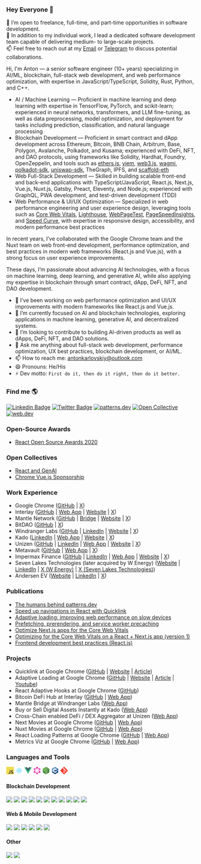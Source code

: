 ### Hey Everyone 👋

💼 I’m open to freelance, full-time, and part-time opportunities in software development.  
👥 In addition to my individual work, I lead a dedicated software development team capable of delivering medium- to large-scale projects.  
📫 Feel free to reach out at my [Email](mailto:antonkarlovskiy@outlook.com) or [Telegram](https://t.me/anton_karlovskiy) to discuss potential collaborations.  

Hi, I'm Anton — a senior software engineer (10+ years) specializing in AI/ML, blockchain, full-stack web development, and web performance optimization, with expertise in JavaScript/TypeScript, Solidity, Rust, Python, and C++.

- AI / Machine Learning — Proficient in machine learning and deep learning with expertise in TensorFlow, PyTorch, and scikit-learn; experienced in neural networks, transformers, and LLM fine-tuning, as well as data preprocessing, model optimization, and deployment for tasks including prediction, classification, and natural language processing
- Blockchain Development — Proficient in smart contract and dApp development across Ethereum, Bitcoin, BNB Chain, Arbitrum, Base, Polygon, Avalanche, Polkadot, and Kusama; experienced with DeFi, NFT, and DAO protocols, using frameworks like Solidity, Hardhat, Foundry, OpenZeppelin, and tools such as [ethers.js](https://github.com/ethers-io/ethers.js), [viem](https://github.com/wevm/viem), [web3.js](https://github.com/web3/web3.js), [wagmi](https://github.com/wevm/wagmi), [polkadot-sdk](https://github.com/paritytech/polkadot-sdk), [uniswap-sdk](https://github.com/Uniswap/sdks), TheGraph, IPFS, and [scaffold-eth](https://github.com/scaffold-eth/scaffold-eth-2)
- Web Full-Stack Development — Skilled in building scalable front-end and back-end applications with TypeScript/JavaScript, React.js, Next.js, Vue.js, Nuxt.js, Gatsby, Preact, Eleventy, and Node.js; experienced with GraphQL, PWA development, and test-driven development (TDD)
- Web Performance & UI/UX Optimization — Specialized in web performance engineering and user experience design, leveraging tools such as [Core Web Vitals](https://web.dev/vitals), [Lighthouse](https://github.com/GoogleChrome/lighthouse), [WebPageTest](https://webpagetest.org), [PageSpeedInsights](https://developers.google.com/speed/pagespeed/insights), and [Speed Curve](https://speedcurve.com), with expertise in responsive design, accessibility, and modern performance best practices

In recent years, I’ve collaborated with the Google Chrome team and the Nuxt team on web front-end development, performance optimization, and best practices in modern web frameworks (React.js and Vue.js), with a strong focus on user experience improvements.

These days, I’m passionate about advancing AI technologies, with a focus on machine learning, deep learning, and generative AI, while also applying my expertise in blockchain through smart contract, dApp, DeFi, NFT, and DAO development.

- 🌱 I’ve been working on web performance optimization and UI/UX improvements with modern frameworks like React.js and Vue.js.
- 🌱 I’m currently focused on AI and blockchain technologies, exploring applications in machine learning, generative AI, and decentralized systems.
- 🤔 I’m looking to contribute to building AI-driven products as well as dApps, DeFi, NFT, and DAO solutions.
- 💬 Ask me anything about full-stack web development, performance optimization, UX best practices, blockchain development, or AI/ML.
- 📫 How to reach me: antonkarlovskiy@outlook.com
- 😄 Pronouns: He/His
- ⚡ Dev motto: `First do it, then do it right, then do it better.`

### Find me 🌎

[![Linkedin Badge](https://img.shields.io/badge/-LinkedIn-blue?style=flat-square&logo=Linkedin&logoColor=white&link=https://www.linkedin.com/in/anton-karlovskiy/)](https://www.linkedin.com/in/anton-karlovskiy)
[![Twitter Badge](https://img.shields.io/badge/-Twitter-1ca0f1?style=flat-square&labelColor=1ca0f1&logo=twitter&logoColor=white&link=https://x.com/antonkarlovskiy)](https://x.com/antonkarlovskiy)
[![patterns.dev](https://img.shields.io/badge/-patterns.dev-1ca0f1?style=flat-square&labelColor=1ca0f1&link=https://www.patterns.dev/about/)](https://www.patterns.dev/about)
[![Open Collective](https://img.shields.io/badge/-OpenCollective-1ca0f1?style=flat-square&labelColor=1ca0f1&link=https://opencollective.com/anton-karlovskiy)](https://opencollective.com/anton-karlovskiy)
[![web.dev](https://img.shields.io/badge/-web.dev-1ca0f1?style=flat-square&labelColor=1ca0f1&link=https://web.dev/authors/antonkarlovskiy)](https://web.dev/authors/antonkarlovskiy)

### Open-Source Awards

- [React Open Source Awards 2020](https://osawards.com/react/2020)

### Open Collectives

- [React and GenAI](https://opencollective.com/chrome-react-ai)
- [Chrome Vue.js Sponsorship](https://opencollective.com/chrome-vue)

### Work Experience

- Google Chrome ([GitHub](https://github.com/GoogleChrome) | [X](https://x.com/googlechrome))
- Interlay ([GitHub](https://github.com/interlay) | [Web App](https://app.interlay.io) | [Website](https://www.interlay.io) | [X](https://x.com/interlayhq))
- Mantle Network ([GitHub](https://github.com/mantlenetworkio) | [Bridge](https://app.mantle.xyz/bridge) | [Website](https://www.mantle.xyz) | [X](https://x.com/0xMantle))
- BitDAO ([GitHub](https://github.com/bitdao-io) | [X](https://x.com/bitdao_official))
- Windranger Labs ([GitHub](https://github.com/windranger-io) | [LinkedIn](https://www.linkedin.com/company/windranger) | [Website](https://www.windranger.io) | [X](https://x.com/windrangerlabs))
- Kado ([LinkedIn](https://www.linkedin.com/company/kado-software) | [Web App](https://swapped.com) | [Website](https://www.kado.money) | [X](https://x.com/kado_money))
- Unizen ([GitHub](https://github.com/unizen-io) | [LinkedIn](https://www.linkedin.com/company/unizen-io) | [Web App](https://app.unizen.io) | [Website](https://www.unizen.io) | [X](https://x.com/unizen_io))
- Metavault ([GitHub](https://github.com/metavaultorg) | [Web App](https://metavault.trade) | [X](https://x.com/MetavaultTRADE))
- Impermax Finance ([GitHub](https://github.com/Impermax-Finance) | [LinkedIn](https://www.linkedin.com/company/impermax-finance) | [Web App](https://app.impermax.finance) | [Website](https://www.impermax.finance) | [X](https://x.com/impermaxfinance))
- Seven Lakes Technologies (later acquired by W Energy) ([Website](https://wenergysoftware.com) | [LinkedIn](https://www.linkedin.com/company/wenergysoftware) | [X (W Energy)](https://x.com/wenergysoftware) | [X (Seven Lakes Technologies)](https://x.com/sevenlakestech))
- Andersen EV ([Website](https://andersen-ev.com) | [LinkedIn](https://www.linkedin.com/company/andersenev) | [X](https://x.com/andersen_ev))

### Publications

- [The humans behind patterns.dev](https://www.patterns.dev/about)
- [Speed up navigations in React with Quicklink](https://web.dev/articles/quicklink)
- [Adaptive loading: improving web performance on slow devices](https://web.dev/articles/adaptive-loading-cds-2019)
- [Prefetching, prerendering, and service worker precaching](https://web.dev/learn/performance/prefetching-prerendering-precaching)
- [Optimize Next.js apps for the Core Web Vitals](https://www.patterns.dev/react/nextjs-vitals)
- [Optimizing for the Core Web Vitals on a React + Next.js app (version 1)](https://docs.google.com/document/d/136WONXn9_Qqhs_wPxwWhsMcAOzVw1HoI8496A9oY6AQ/edit?tab=t.0#heading=h.8bq8e129whbh)
- [Frontend development best practices (React.js)](https://gist.github.com/anton-karlovskiy/44d143bb7be5e03bf1db53d54f4874fa)

### Projects

- Quicklink at Google Chrome ([GitHub](https://github.com/GoogleChromeLabs/quicklink) | [Website](https://getquick.link) | [Article](https://web.dev/articles/quicklink))
- Adaptive Loading at Google Chrome ([GitHub](https://github.com/GoogleChromeLabs/adaptive-loading) | [Website](https://adaptive-loading.web.app) | [Article](https://web.dev/articles/adaptive-loading-cds-2019) | [Youtube](https://www.youtube.com/watch?v=puUPpVrIRkc))
- React Adaptive Hooks at Google Chrome ([GitHub](https://github.com/GoogleChromeLabs/react-adaptive-hooks))
- Bitcoin DeFi Hub at Interlay ([GitHub](https://github.com/interlay/interbtc-ui) | [Web App](https://app.interlay.io))
- Mantle Bridge at Windranger Labs ([Web App](https://bridge.mantle.xyz))
- Buy or Sell Digital Assets Instantly at Kado ([Web App](https://swapped.com))
- Cross-Chain enabled DeFi / DEX Aggregator at Unizen ([Web App](https://app.unizen.io))
- Next Movies at Google Chrome ([GitHub](https://github.com/tastejs/next-movies) | [Web App](https://movies-pi.vercel.app))
- Nuxt Movies at Google Chrome ([GitHub](https://github.com/tastejs/nuxt-movies) | [Web App](https://nuxt-movies.vercel.app))
- React Loading Patterns at Google Chrome ([GitHub](https://github.com/anton-karlovskiy/loading-patterns-tool-prototype) | [Web App](https://loading-patterns.vercel.app))
- Metrics Viz at Google Chrome ([GitHub](https://github.com/anton-karlovskiy/cra-metrics-visualizer-prototype) | [Web App](https://cra-metrics-visualizer-prototype.vercel.app))

### Languages and Tools

<code><img height="20" src="https://raw.githubusercontent.com/github/explore/80688e429a7d4ef2fca1e82350fe8e3517d3494d/topics/javascript/javascript.png"></code>
<code><img height="20" src="https://raw.githubusercontent.com/github/explore/80688e429a7d4ef2fca1e82350fe8e3517d3494d/topics/react/react.png"></code>
<code><img height="20" src="https://raw.githubusercontent.com/github/explore/80688e429a7d4ef2fca1e82350fe8e3517d3494d/topics/vue/vue.png"></code>
<code><img height="20" src="https://raw.githubusercontent.com/github/explore/5c058a388828bb5fde0bcafd4bc867b5bb3f26f3/topics/graphql/graphql.png"></code>
<code><img height="20" src="https://raw.githubusercontent.com/github/explore/80688e429a7d4ef2fca1e82350fe8e3517d3494d/topics/nodejs/nodejs.png"></code>
<code><img height="20" src="https://raw.githubusercontent.com/github/explore/80688e429a7d4ef2fca1e82350fe8e3517d3494d/topics/cpp/cpp.png"></code>
<code><img height="20" src="https://raw.githubusercontent.com/github/explore/80688e429a7d4ef2fca1e82350fe8e3517d3494d/topics/git/git.png"></code>

#### Blockchain Development

![](https://img.shields.io/badge/Network-BitCoin-informational?style=flat&logo=bitcoin&logoColor=white&color=3bac3a)
![](https://img.shields.io/badge/Network-Ethereum-informational?style=flat&logo=ethereum&logoColor=white&color=3bac3a)
![](https://img.shields.io/badge/Network-Polkadot-informational?style=flat&color=3bac3a)
![](https://img.shields.io/badge/Network-Arbitrum-informational?style=flat&color=3bac3a)
![](https://img.shields.io/badge/Network-Base-informational?style=flat&color=3bac3a)
![](https://img.shields.io/badge/Network-Polygon-informational?style=flat&color=3bac3a)
![](https://img.shields.io/badge/Network-BNB-informational?style=flat&color=3bac3a)
![](https://img.shields.io/badge/Language-Solidity-informational?style=flat&logo=solidity&logoColor=white&color=3bac3a)
![](https://img.shields.io/badge/Token-ERC721-informational?style=flat&logo=erc721&logoColor=white&color=3bac3a)
![](https://img.shields.io/badge/Token-ERC1155-informational?style=flat&logo=erc1155&logoColor=white&color=3bac3a)
![](https://img.shields.io/badge/Token-ERC20-informational?style=flat&logo=erc20&logoColor=white&color=3bac3a)

#### Web & Mobile Development

![](https://img.shields.io/badge/Framework-React-informational?style=flat&logo=react&logoColor=white&color=3bac3a)
![](https://img.shields.io/badge/Framework-Vue-informational?style=flat&logo=vue.js&logoColor=white&color=3bac3a)
![](https://img.shields.io/badge/Framework-Angular-informational?style=flat&logo=angular&logoColor=white&color=3bac3a)
![](https://img.shields.io/badge/Framework-React_Native-informational?style=flat&logo=react&logoColor=white&color=3bac3a)
![](https://img.shields.io/badge/Language-JavaScript-informational?style=flat&logo=javascript&logoColor=white&color=3bac3a)
![](https://img.shields.io/badge/Language-TypeScript-informational?style=flat&logo=typescript&logoColor=white&color=3bac3a)

#### Other

![](https://img.shields.io/badge/CI/CD-Github_Action-informational?style=flat&logo=github&logoColor=white&color=3bac3a)
![](https://img.shields.io/badge/CI/CD-Circle_CI-informational?style=flat&logo=circleci&logoColor=white&color=3bac3a)